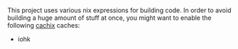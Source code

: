 This project uses various nix expressions for building code. In order to avoid building a huge amount of stuff at once, you might want to enable the following [cachix](https://cachix.org/) caches:

- iohk
